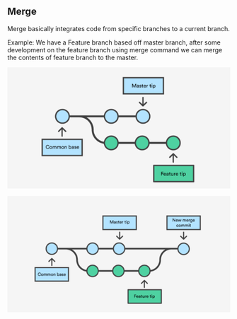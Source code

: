## Merge

Merge basically integrates code from specific branches to a current branch.

Example: We have a Feature branch based off master branch, after some development on the feature branch using merge command we can merge the contents of feature branch to the master.


![Git_merge_1](/Images/merge_1.PNG)

![Git_merge_2](/Images/merge_2.PNG)